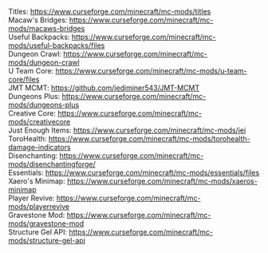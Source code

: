 Titles: https://www.curseforge.com/minecraft/mc-mods/titles \
Macaw's Bridges: https://www.curseforge.com/minecraft/mc-mods/macaws-bridges \
Useful Backpacks: https://www.curseforge.com/minecraft/mc-mods/useful-backpacks/files \
Dungeon Crawl: https://www.curseforge.com/minecraft/mc-mods/dungeon-crawl \
U Team Core: https://www.curseforge.com/minecraft/mc-mods/u-team-core/files \
JMT MCMT: https://github.com/jediminer543/JMT-MCMT \
Dungeons Plus: https://www.curseforge.com/minecraft/mc-mods/dungeons-plus \
Creative Core: https://www.curseforge.com/minecraft/mc-mods/creativecore \
Just Enough Items: https://www.curseforge.com/minecraft/mc-mods/jei \
ToroHealth: https://www.curseforge.com/minecraft/mc-mods/torohealth-damage-indicators \
Disenchanting: https://www.curseforge.com/minecraft/mc-mods/disenchantingforge/ \
Essentials: https://www.curseforge.com/minecraft/mc-mods/essentials/files \
Xaero's Minimap: https://www.curseforge.com/minecraft/mc-mods/xaeros-minimap \
Player Revive: https://www.curseforge.com/minecraft/mc-mods/playerrevive \
Gravestone Mod: https://www.curseforge.com/minecraft/mc-mods/gravestone-mod \
Structure Gel API: https://www.curseforge.com/minecraft/mc-mods/structure-gel-api
